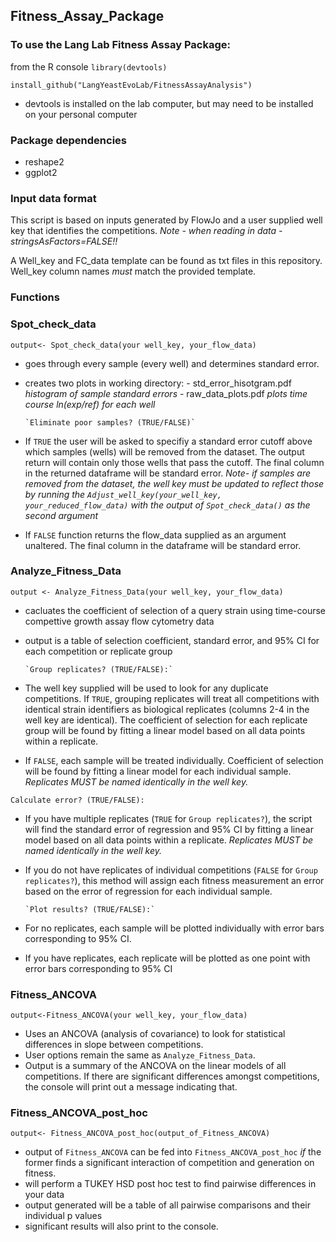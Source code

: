## Fitness_Assay_Package

### To use the Lang Lab Fitness Assay Package: 

from the R console 
`library(devtools)`  

`install_github("LangYeastEvoLab/FitnessAssayAnalysis")`

- devtools is installed on the lab computer, but may need to be installed on your personal computer

### Package dependencies
- reshape2
- ggplot2

### Input data format

This script is based on inputs generated by FlowJo and a user supplied well key that identifies the competitions. 
*Note - when reading in data - stringsAsFactors=FALSE!!*<br/>

A Well_key and FC_data template can be found as txt files in this repository. Well_key column names *must* match the provided template. 


### Functions

### Spot_check_data

`output<- Spot_check_data(your well_key, your_flow_data)`  
- goes through every sample (every well) and determines standard error. 
- creates two plots in working directory: 
      - std_error_hisotgram.pdf *histogram of sample standard errors*
      - raw_data_plots.pdf *plots time course ln(exp/ref) for each well*
      
      `Eliminate poor samples? (TRUE/FALSE)` 
      
- If `TRUE` the user will be asked to specifiy a standard error cutoff above which samples (wells) will be removed from the dataset. The output return will contain only those wells that pass the cutoff. The final column in the returned dataframe will be standard error. *Note- if samples are removed from the dataset, the well key must be updated to reflect those by running the `Adjust_well_key(your_well_key, your_reduced_flow_data)` with the output of `Spot_check_data()` as the second argument*

- If `FALSE` function returns the flow_data supplied as an argument unaltered. The final column in the dataframe will be standard error. 

### Analyze_Fitness_Data
`output <- Analyze_Fitness_Data(your well_key, your_flow_data)` 
- cacluates the coefficient of selection of a query strain using time-course compettive growth assay flow cytometry data
- output is a table of selection coefficient, standard error, and 95% CI for each competition or replicate group

      `Group replicates? (TRUE/FALSE):` 

- The well key supplied will be used to look for any duplicate competitions. If `TRUE`, grouping replicates will treat all competitions with identical strain identifiers as biological replicates (columns 2-4 in the well  key are identical). The coefficient of selection for each replicate group will be found by fitting a linear model based on all data points within a replicate. 
- If `FALSE`, each sample will be treated individually. Coefficient of selection will be found by fitting a linear model for each individual sample. 
*Replicates MUST be named identically in the well key.*

`Calculate error? (TRUE/FALSE):` 

- If you have multiple replicates (`TRUE` for `Group replicates?`), the script will find the standard error of regression and 95% CI by fitting a linear model based on all data points within a replicate. 
*Replicates MUST be named identically in the well key.*
- If you do not have replicates of individual competitions (`FALSE` for `Group replicates?`), this method will assign each fitness measurement an error based on the error of regression for each individual sample. 

      `Plot results? (TRUE/FALSE):` 

- For no replicates, each sample will be plotted individually with error bars corresponding to 95% CI. 
- If you have replicates, each replicate will be plotted as one point with error bars corresponding to 95% CI

 ### Fitness_ANCOVA
 `output<-Fitness_ANCOVA(your well_key, your_flow_data)` 
- Uses an ANCOVA (analysis of covariance) to look for statistical differences in slope between competitions.
- User options remain the same as `Analyze_Fitness_Data`. 
- Output is a summary of the ANCOVA on the linear models of all competitions. If there are significant differences amongst competitions, the console will print out a message indicating that. 

### Fitness_ANCOVA_post_hoc
`output<- Fitness_ANCOVA_post_hoc(output_of_Fitness_ANCOVA)`
- output of `Fitness_ANCOVA` can be fed into `Fitness_ANCOVA_post_hoc` *if* the former finds a significant interaction of competition and generation on fitness. 
- will perform a TUKEY HSD post hoc test to find pairwise differences in your data 
- output generated will be a table of all pairwise comparisons and their individual p values 
- significant results will also print to the console. 



